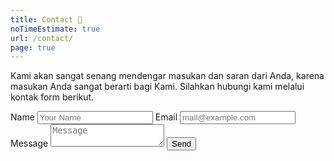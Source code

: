 ```yaml
---
title: Contact 📨️
noTimeEstimate: true
url: /contact/
page: true
---
```


Kami akan sangat senang mendengar masukan dan saran dari Anda, karena masukan Anda sangat berarti bagi Kami. Silahkan hubungi kami melalui kontak form berikut.
  <div>
		<form method="post" id="contact-form" action-xhr="/" target="_top" >
			<label for="name">Name</label>
			<input type="text" name="name" id="name" placeholder="Your Name" required />
			<label for="email">Email</label>
			<input type="email" name="email" id="email" placeholder="mail@example.com" required />
			<label for="message">Message</label>
			<textarea name="message" id="message" placeholder="Message"></textarea> 
			<input type="submit" value="Send" class="button primary"/>
		</form>
	</div>
